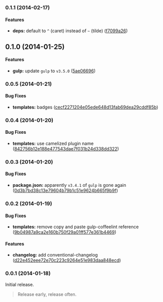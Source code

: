 <a name="0.1.1"></a>
### 0.1.1 (2014-02-17)


#### Features

* **deps:** default to `^` (caret) instead of `~` (tilde) ([f7099a26](https://github.com/janraasch/generator-gulpplugin-coffee/commit/f7099a2606c6c62e5535231702285d276178b1c0))


<a name="0.1.0"></a>
## 0.1.0 (2014-01-25)


#### Features

* **gulp:** update `gulp` to `v3.5.0` ([5ae06696](https://github.com/janraasch/generator-gulpplugin-coffee/commit/5ae066961bf9e8276a6e58dbcf3423fc6f863abf))


<a name="0.0.5"></a>
### 0.0.5 (2014-01-21)


#### Bug Fixes

* **templates:** badges ([cecf2271204e05ede648d13fab69dea29cddf85b](https://github.com/janraasch/generator-gulpplugin-coffee/commit/cecf2271204e05ede648d13fab69dea29cddf85b))


<a name="0.0.4"></a>
### 0.0.4 (2014-01-20)


#### Bug Fixes

* **templates:** use camelized plugin name ([842756b12e188e477543dae7f031b24d338dd322](https://github.com/janraasch/generator-gulpplugin-coffee/commit/842756b12e188e477543dae7f031b24d338dd322))


<a name="0.0.3"></a>
### 0.0.3 (2014-01-20)


#### Bug Fixes

* **package.json:** apparently `v3.4.1` of `gulp` is gone again ([0d3b7bd38c13e79604b79b1c51e9624b665f9b9f](https://github.com/janraasch/generator-gulpplugin-coffee/commit/0d3b7bd38c13e79604b79b1c51e9624b665f9b9f))


<a name="0.0.2"></a>
### 0.0.2 (2014-01-19)


#### Bug Fixes

* **templates:** remove copy and paste gulp-coffeelint reference ([9b04987a9ca2e160b750f29a01ff577e361b4469](https://github.com/janraasch/generator-gulpplugin-coffee/commit/9b04987a9ca2e160b750f29a01ff577e361b4469))


#### Features

* **changelog:** add conventional-changelog ([d22e452eee72e70c223c9264e51e983daa848ecd](https://github.com/janraasch/generator-gulpplugin-coffee/commit/d22e452eee72e70c223c9264e51e983daa848ecd))


<a name="0.0.1"></a>
### 0.0.1 (2014-01-18)

Initial release.
> Release early, release often.

